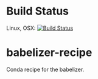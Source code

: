 # Build Status

Linux, OSX: [![Build
Status](https://travis-ci.org/csdms-stack/babelizer-recipe.svg?branch=master)](https://travis-ci.org/csdms-stack/babelizer-recipe)

# babelizer-recipe
Conda recipe for the babelizer.
